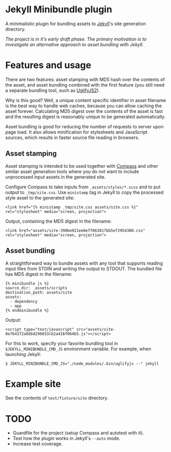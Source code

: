 # Jekyll Minibundle plugin

A minimalistic plugin for bundling assets to
[Jekyll](https://github.com/mojombo/jekyll)'s site generation
directory.

_The project is in it's early draft phase. The primary motivation is
to investigate an alternative approach to asset bundling with Jekyll._

# Features and usage

There are two features: asset stamping with MD5 hash over the contents
of the asset, and asset bundling combined with the first feature (you
still need a separate bundling tool, such as
[UglifyJS2](https://github.com/mishoo/UglifyJS2)).

Why is this good? Well, a unique content specific identifier in asset
filename is the best way to handle web caches, because you can allow
caching the asset forever. Calculating MD5 digest over the contents of
the asset is fast and the resulting digest is reasonably unique to be
generated automatically.

Asset bundling is good for reducing the number of requests to server
upon page load. It also allows minification for stylesheets and
JavaScript sources, which results in faster source file reading in
browsers.

## Asset stamping

Asset stamping is intended to be used together with
[Compass](http://compass-style.org/) and other similar asset
generation tools where you do not want to include unprocessed input
assets in the generated site.

Configure Compass to take inputs from `_assets/styles/*.scss` and to
put output to `_tmp/site.css`. Use `ministamp` tag in Jekyll to copy
the processed style asset to the generated site:

    <link href="{% ministamp _tmp/site.css assets/site.css %}" rel="stylesheet" media="screen, projection">

Output, containing the MD5 digest in the filename:

    <link href="assets/site-390be921ee0eff063817bb5ef2954300.css" rel="stylesheet" media="screen, projection">

## Asset bundling

A straightforward way to bundle assets with any tool that supports
reading input files from STDIN and writing the output to STDOUT. The
bundled file has MD5 digest in the filename:

    {% minibundle js %}
    source_dir: _assets/scripts
    destination_path: assets/site
    assets:
      - dependency
      - app
    {% endminibundle %}

Output:

    <script type="text/javascript" src="assets/site-8e764372a0dbd296033cb2a416f064b5.js"></script>

For this to work, specify your favorite bundling tool in
`$JEKYLL_MINIBUNDLE_CMD_JS` environment variable. For example, when
launching Jekyll:

    $ JEKYLL_MINIBUNDLE_CMD_JS="./node_modules/.bin/uglifyjs --" jekyll

# Example site

See the contents of `test/fixture/site` directory.

# TODO

* Guardfile for the project (setup Compass and autotest with it).
* Test how the plugin works in Jekyll's `--auto` mode.
* Increase test coverage.
